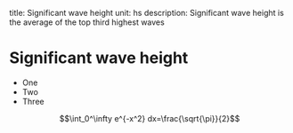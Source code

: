 title: Significant wave height
unit: hs
description: Significant wave height is the average of the top third highest waves

# Significant wave height

- One
- Two
- Three

$$\int_0^\infty e^{-x^2} dx=\frac{\sqrt{\pi}}{2}$$
